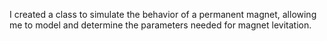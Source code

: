 I created a class to simulate the behavior of a permanent magnet, allowing me to model and determine the parameters needed for magnet levitation.
